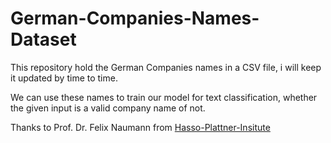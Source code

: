 # German-Companies-Names-Dataset
This repository hold the German Companies names in a CSV file, i will keep it updated by time to time. 

We can use these names to train our model for text classification, whether the given input is a valid company name of not.

Thanks to Prof. Dr. Felix Naumann from [Hasso-Plattner-Insitute](https://hpi.de/naumann/projects/repeatability/datasets/company-name-dataset.html)
